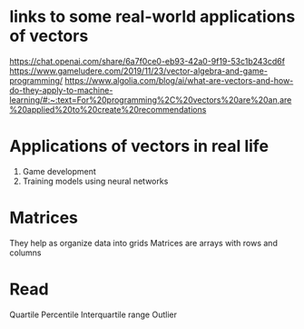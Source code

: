# links to some real-world applications of vectors
https://chat.openai.com/share/6a7f0ce0-eb93-42a0-9f19-53c1b243cd6f
https://www.gameludere.com/2019/11/23/vector-algebra-and-game-programming/
https://www.algolia.com/blog/ai/what-are-vectors-and-how-do-they-apply-to-machine-learning/#:~:text=For%20programming%2C%20vectors%20are%20an,are%20applied%20to%20create%20recommendations

# Applications of vectors in real life
1. Game development
2. Training models using neural networks

# Matrices
They help as organize data into grids
Matrices are arrays with rows and columns

# Read
Quartile
Percentile
Interquartile range
Outlier